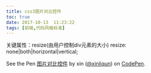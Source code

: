 ```yaml
---
title: css3图片对比控件
toc: true
date: 2017-10-13  11:23:22
tags: [前端,代码风格标准]
---
```

关键属性：resize(由用户控制div元素的大小)
resize: none|both|horizontal|vertical;

<p data-height="265" data-theme-id="0" data-slug-hash="gXOqoX" data-default-tab="css,result" data-user="xinliqun" data-embed-version="2" data-pen-title="图片对比控件" class="codepen">See the Pen <a href="https://codepen.io/xinliqun/pen/gXOqoX/">图片对比控件</a> by xin (<a href="https://codepen.io/xinliqun">@xinliqun</a>) on <a href="https://codepen.io">CodePen</a>.</p>
<script async src="https://production-assets.codepen.io/assets/embed/ei.js"></script>
